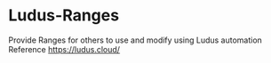 # Ludus-Ranges
Provide Ranges for others to use and modify using Ludus automation
Reference https://ludus.cloud/

